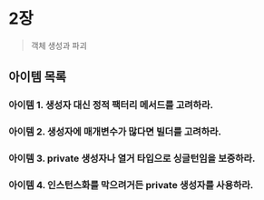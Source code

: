 # 2장

> 객체 생성과 파괴

## 아이템 목록

### 아이템 1. 생성자 대신 정적 팩터리 메서드를 고려하라.
### 아이템 2. 생성자에 매개변수가 많다면 빌더를 고려하라.
### 아이템 3. private 생성자나 열거 타입으로 싱글턴임을 보증하라.
### 아이템 4. 인스턴스화를 막으려거든 private 생성자를 사용하라.

